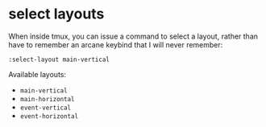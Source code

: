 # select layouts

When inside tmux, you can issue a command to select a layout, rather than have
to remember an arcane keybind that I will never remember:

```
:select-layout main-vertical
```

Available layouts:
* `main-vertical`
* `main-horizontal`
* `event-vertical`
* `event-horizontal`
